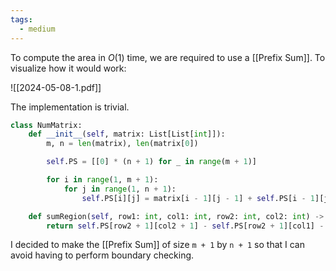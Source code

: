 ```yaml
---
tags:
  - medium
---
```


To compute the area in $O(1)$ time, we are required to use a [[Prefix Sum]]. To visualize how it would work:

![[2024-05-08-1.pdf]]

The implementation is trivial.

```python
class NumMatrix:
	def __init__(self, matrix: List[List[int]]):
		m, n = len(matrix), len(matrix[0])

		self.PS = [[0] * (n + 1) for _ in range(m + 1)]

		for i in range(1, m + 1):
			for j in range(1, n + 1):
				self.PS[i][j] = matrix[i - 1][j - 1] + self.PS[i - 1][j] + self.PS[i][j - 1] - self.PS[i - 1][j - 1]

	def sumRegion(self, row1: int, col1: int, row2: int, col2: int) -> int:
		return self.PS[row2 + 1][col2 + 1] - self.PS[row2 + 1][col1] - self.PS[row1][col2 + 1] + self.PS[row1][col1]
```

I decided to make the [[Prefix Sum]] of size `m + 1` by `n + 1` so that I can avoid having to perform boundary checking.
